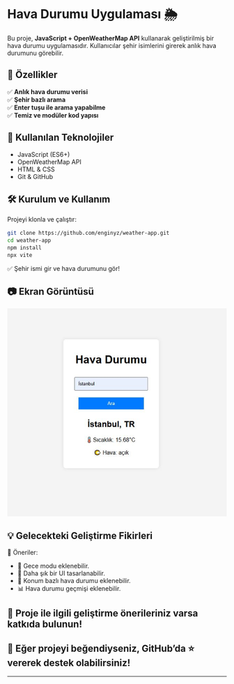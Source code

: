 # Hava Durumu Uygulaması 🌦️

Bu proje, **JavaScript + OpenWeatherMap API** kullanarak geliştirilmiş bir hava durumu uygulamasıdır. Kullanıcılar şehir isimlerini girerek anlık hava durumunu görebilir.

## 🚀 Özellikler
✅ **Anlık hava durumu verisi**  
✅ **Şehir bazlı arama**  
✅ **Enter tuşu ile arama yapabilme**  
✅ **Temiz ve modüler kod yapısı**  

## 📌 Kullanılan Teknolojiler
- JavaScript (ES6+)
- OpenWeatherMap API
- HTML & CSS
- Git & GitHub

## 🛠️ Kurulum ve Kullanım
Projeyi klonla ve çalıştır:
```sh
git clone https://github.com/enginyz/weather-app.git
cd weather-app
npm install
npx vite
```

✅ Şehir ismi gir ve hava durumunu gör!

## 📷 Ekran Görüntüsü
![Hava Durumu Uygulaması](assets/screenshot.JPG)

## 💡 Gelecekteki Geliştirme Fikirleri  

📌 Öneriler:

- 🌙 Gece modu eklenebilir.
- 🎨 Daha şık bir UI tasarlanabilir.
- 📍 Konum bazlı hava durumu eklenebilir.
- 📊 Hava durumu geçmişi eklenebilir.

## 🚀 Proje ile ilgili geliştirme önerileriniz varsa katkıda bulunun!  

## 🌟 Eğer projeyi beğendiyseniz, GitHub’da ⭐ vererek destek olabilirsiniz!  

---